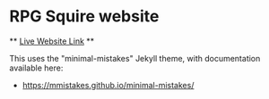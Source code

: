 # RPG Squire website

** [Live Website Link](https://rpgsquire.com) **

This uses the "minimal-mistakes" Jekyll theme, with documentation available here:

* https://mmistakes.github.io/minimal-mistakes/
